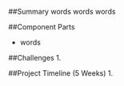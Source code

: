 ##Summary
words words words 

##Component Parts 
* words

##Challenges 
1. 

##Project Timeline (5 Weeks)
1.
